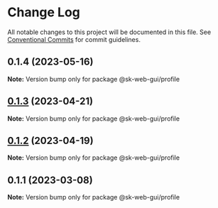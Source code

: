 # Change Log

All notable changes to this project will be documented in this file.
See [Conventional Commits](https://conventionalcommits.org) for commit guidelines.

## 0.1.4 (2023-05-16)

**Note:** Version bump only for package @sk-web-gui/profile

## [0.1.3](https://github.com/Sundsvallskommun/web-shared-components/compare/@sk-web-gui/profile@0.1.2...@sk-web-gui/profile@0.1.3) (2023-04-21)

**Note:** Version bump only for package @sk-web-gui/profile

## [0.1.2](https://github.com/Sundsvallskommun/web-shared-components/compare/@sk-web-gui/profile@0.1.1...@sk-web-gui/profile@0.1.2) (2023-04-19)

**Note:** Version bump only for package @sk-web-gui/profile

## 0.1.1 (2023-03-08)

**Note:** Version bump only for package @sk-web-gui/profile
